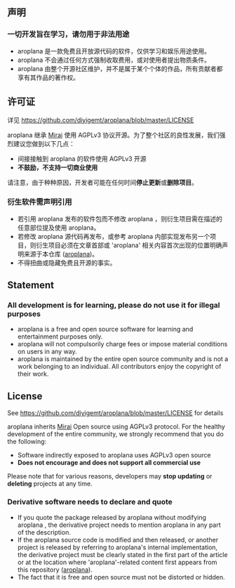## 声明

<h3>一切开发旨在学习，请勿用于非法用途</h3>

- aroplana 是一款免费且开放源代码的软件，仅供学习和娱乐用途使用。
- aroplana 不会通过任何方式强制收取费用，或对使用者提出物质条件。
- aroplana 由整个开源社区维护，并不是属于某个个体的作品，所有贡献者都享有其作品的著作权。

## 许可证

详见 https://github.com/diyigemt/aroplana/blob/master/LICENSE

aroplana 继承 [Mirai](https://github.com/mamoe/mirai) 使用 AGPLv3 协议开源。为了整个社区的良性发展，我们强烈建议您做到以下几点：

- 间接接触到 aroplana 的软件使用 AGPLv3 开源
- **不鼓励，不支持一切商业使用**

请注意，由于种种原因，开发者可能在任何时间**停止更新**或**删除项目**。

### 衍生软件需声明引用

- 若引用 aroplana 发布的软件包而不修改 aroplana ，则衍生项目需在描述的任意部位提及使用 aroplana。
- 若修改 aroplana 源代码再发布，或参考 aroplana 内部实现发布另一个项目，则衍生项目必须在文章首部或 'aroplana' 相关内容首次出现的位置明确声明来源于本仓库 ([aroplana](https://github.com/diyigemt/aroplana))。
- 不得扭曲或隐藏免费且开源的事实。

## Statement

<h3>All development is for learning, please do not use it for illegal purposes</h3>

- aroplana is a free and open source software for learning and entertainment purposes only.
- aroplana will not compulsorily charge fees or impose material conditions on users in any way.
- aroplana is maintained by the entire open source community and is not a work belonging to an individual. All contributors enjoy the copyright of their work.

## License

See https://github.com/diyigemt/aroplana/blob/master/LICENSE for details

aroplana inherits [Mirai](https://github.com/mamoe/mirai) Open source using AGPLv3 protocol. For the healthy development of the entire community, we strongly recommend that you do the following:

- Software indirectly exposed to aroplana  uses AGPLv3 open source
- **Does not encourage and does not support all commercial use**

Please note that for various reasons, developers may **stop updating** or **deleting** projects at any time.

### Derivative software needs to declare and quote

- If you quote the package released by aroplana without modifying aroplana , the derivative project needs to mention aroplana in any part of the description.
- If the aroplana source code is modified and then released, or another project is released by referring to aroplana's internal implementation, the derivative project must be clearly stated in the first part of the article or at the location where 'aroplana'-related content first appears from this repository ([aroplana](https://github.com/diyigemt/aroplana)).
- The fact that it is free and open source must not be distorted or hidden.


